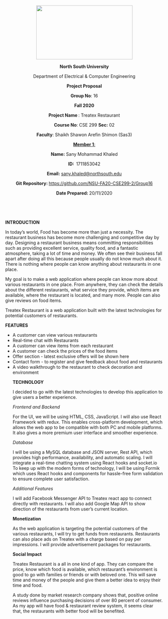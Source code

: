 <p style="text-align: center;">&nbsp;</p>
<p style="text-align: center;">&nbsp;</p>
<p align="center"><strong><img src="https://media.dhakatribune.com/uploads/2016/11/nsulogo.jpg" alt="" width="307" height="172" /></strong></p>
<p align="center"><strong>North South University</strong></p>
<p align="center">Department of Electrical &amp; Computer Engineering</p>
<p align="center"><strong>Project Proposal</strong></p>
<p align="center"><strong>Group No</strong>: 16</p>
<p align="center"><strong>Fall 2020</strong></p>
<p align="center"><strong>Project Name </strong>: Treatex Restaurant</p>
<p align="center"><strong>Course No</strong>: CSE 299 <strong>Sec</strong><strong>:</strong> 02</p>
<p align="center"><strong>Faculty</strong>: Shaikh Shawon Arefin Shimon (Sas3)</p>
<p align="center"><strong><u>Member 1</u></strong><u>:</u></p>
<p align="center"><strong>Name</strong><strong>:</strong> Sany Mohammad Khaled</p>
<p align="center"><strong>ID</strong><strong>:&nbsp; </strong>1711853042</p>
<p align="center"><strong>Email</strong><strong>:</strong> <a href="mailto:sany.khaled@northsouth.edu">sany.khaled@northsouth.edu</a></p>
<p align="center"><strong>Git Repository</strong><strong>: </strong><a href="https://github.com/NSU-FA20-CSE299-2/Group16">https://github.com/NSU-FA20-CSE299-2/Group16</a></p>
<p align="center"><strong>Date Prepared</strong><strong>: </strong>20/11/2020</p>
<p><strong>&nbsp;</strong></p>
<p><strong>&nbsp;</strong></p>

<p><strong>INTRODUCTION</strong></p>
<p style="text-align: justfy;">In today’s world, Food has become more than just a necessity. The restaurant business has become more challenging and competitive day by day. Designing a restaurant business means committing responsibilities such as providing excellent service, quality food, and a fantastic atmosphere, taking a lot of time and money. We often see their business fall apart after doing all this because people usually do not know much about it. There is nothing where people can know anything about restaurants in one place.</p>
<p style="text-align: justfy;">My goal is to make a web application where people can know more about various restaurants in one place. From anywhere, they can check the details about the different restaurants, what service they provide, which items are available, where the restaurant is located, and many more. People can also give reviews on food items.<p/>
<p style="text-align: justfy;">Treatex Restaurant is a web application built with the latest technologies for potential customers of restaurants.</p>

<p><strong>FEATURES</strong></p>
<ul>
<li>A customer can view various restaurants</li>
<li>Real-time chat with Restaurants</li>
<li>A customer can view items from each restaurant</li>
<li>A customer can check the prices of the food items</li>
<li>Offer section - latest exclusive offers will be shown here</li>
<li>Contact form - to register and give feedback about food and restaurants</li>
<li>A video walkthrough to the restaurant to check decoration and environment</li>
<p><strong>TECHNOLOGY</strong></p>
<p>I decided to go with the latest technologies to develop this application to give users a better experience.</p>

<p><em>Frontend and Backend</em></p>
<p style="text-align: justfy;">For the UI, we will be using HTML, CSS, JavaScript. I will also use React Framework with redux. This enables cross-platform development, which allows the web app to be compatible with both PC and mobile platforms. It also gives a more premium user interface and smoother experience.</p>
<p><em>Database</em></p>
<p style="text-align: justfy;">I will be using a MySQL database and JSON server, Rest API, which provides high performance, availability, and automatic scaling.
I will integrate a real-time chatting system using React hooks and socket.io 
To keep up with the modern forms of technology, I will be using Formik which uses React hooks and components for hassle-free form validation to ensure complete user satisfaction.</p>
<p><em>Additional Features</em></p>
<p style="text-align: justfy;">I will add Facebook Messenger API to Treatex react app to connect directly with restaurants. I will also add Google Map API to show direction of the restaurants from user’s current location.</p>

<p><strong>Monetization</strong></p>
<p style="text-align: justfy;">As the web application is targeting the potential customers of the various restaurants, I will try to get funds from restaurants. Restaurants can also place ads on Treatex with a charge based on pay per impressions. I will provide advertisement packages for restaurants. </p>
  
<p><strong>Social Impact</strong></p>
<p style="text-align: justfy;">Treatex Restaurant is a all in one kind of app. They can compare the price, know which food is available, which restaurant’s environment is good to go with families or friends or with beloved one. This will save time and money of the people and give them a better idea to enjoy their time and food.
  
A study done by market research company shows that, positive online reviews influence purchasing decisions of over 80 percent of consumer. As my app will have food & restaurant review system, it seems clear that, the restaurants with better food will be benefited.
</p>
<p>&nbsp;</p>
